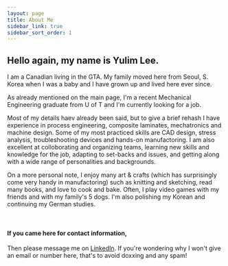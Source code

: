 ```yaml
---
layout: page
title: About Me
sidebar_link: true
sidebar_sort_order: 1
---
```


## Hello again, my name is Yulim Lee. 

I am a Canadian living in the GTA. My family moved here from Seoul, S. Korea when I was a baby and I have grown up and lived here ever since.

As already mentioned on the main page, I'm a recent Mechanical Engineering graduate from U of T and I'm currently looking for a job.

Most of my details haev already been said, but to give a brief rehash I have experience in process engineering, composite laminates, mechatronics and machine design. Some of my most practiced skills are CAD design, stress analysis, troubleshooting devices and hands-on manufactoring. I am also excellent at colloborating and organizing teams, learning new skills and knowledge for the job, adapting to set-backs and issues, and getting along with a wide range of personalities and backgrounds.

On a more personal note, I enjoy many art & crafts (which has surprisingly come very handy in manufactoring) such as knitting and sketching, read many books, and love to cook and bake. Often, I play video games with my friends and with my family's 5 dogs. I'm also polishing my Korean and continuing my German studies.

<p>&nbsp;</p> 

#### If you came here for contact information,

Then please message me on [LinkedIn](https://www.linkedin.com/in/leeyulim/). If you're wondering why I won't give an email or number here, that's to avoid doxxing and any spam! 

